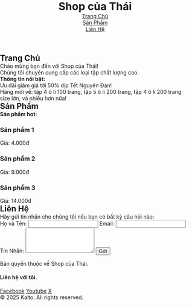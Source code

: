 <!-- HTML -->
<html lang="en"> 
 <head> 
  <meta charset="UTF-8"> 
  <meta name="viewport" content="width=device-width, initial-scale=1.0"> 
  <meta name="description" content="Kaito coder."> 
  <meta name="author" content="Kaito Kid"> 
  <meta name="keywords" content="Kaito, kaito, kaito kid, kid, Kid, coder, code, html, lajajp trình"> 
  <title>Coder</title>  
  <link rel="icon" href="favicon.ico" type="image/x-icon"> 
  <script src="script.js" defer></script> 
  <link href="https://fonts.googleapis.com/css2?family=Roboto:wght@400;700&amp;display=swap" rel="stylesheet"> 
  <link rel="stylesheet" href="https://cdn.jsdelivr.net/npm/bootstrap@5.3.0/dist/css/bootstrap.min.css"> 
  <meta property="og:title" content="Tiêu đề khi chia sẻ"> 
  <meta property="og:description" content="Miêu tả khi chia sẻ"> 
  <meta property="og:image" content="link-to-image.jpg"> 
  <meta property="og:url" content="https://example.com"> 
  <meta name="robots" content="index, follow"> 
  <title>Shop của Thái</title> 
  <style>
    /* Css */
body, h1, h2, p, ul, li {
    margin: 0;
    padding: 0;
    box-sizing: border-box;
}

body {
    font-family: Arial, sans-serif;
    line-height: 1.6;
    color: inherit;
    border: inherit;
}

header {
    background: #007bff;
    color: white;
    padding: 1rem 0;
    text-align: center;
}

header h1 {
    margin-bottom: 0.5rem;
}

nav ul {
    list-style: none;
    display: flex;
    justify-content: center;
    padding: 0;
}

nav ul li {
    display: inline-block; /* Giữ dạng nút */
    border: 2px solid blue;
    margin: 5px;
    padding: 10px 20px;
    border-radius: 25px;
    background-color: white;
    transition: transform 0.3s ease-in-out, background-color 0.3s ease;
}

nav ul li a {
    display: block; /* Giúp toàn bộ nút có thể bấm được */
    color: blue;
    text-decoration: none;
    font-weight: bold;
    padding: 10px 20px; /* Giúp dễ bấm hơn */
}

nav ul li:hover {
    transform: scale(1.2);
    background-color: lightblue;
}

.section {
    padding: 2rem;
    min-height: 100vh;
    text-align: center;
    border-bottom: 1px solid #ddd;
}

#home {
    background: #f4f4f4;
    border: 1px solid blue;
    
}



#products {
    background: #fff3cd;
    border: px solid blue;
}

#contact {
    background: #d1e7dd;
    border: 1px solid blue;
}

.product-list {
    display: flex;
    justify-content: center;
    gap: 1rem;
    margin-top: 1rem;
}

.product {
    border: 1px double #ddd;
    padding: 1rem;
    text-align: center;
    border-radius: 5px;
    width: 200px;
    background: #fff;
}



.product img {
    max-width: 100%;
    border-radius: 5px;
}

form {
    display: flex;
    flex-direction: column;
    align-items: center;
    gap: 1rem;
}

form input, form textarea {
    width: 300px;
    padding: 0.5rem;
    border: 1px solid #ddd;
    border-radius: 3px;
}

form button {
    background: #007bff;
    color: white;
    border: none;
    padding: 0.5rem 1rem;
    cursor: pointer;
    border-radius: 3px;
}

form button:hover {
    background: #0056b3;
}

.btn-facebook {
  display: inline-block;
  padding: 10px 20px;
  color: white;
  background-color: #007bff;
  text-decoration: none;
  border-radius: 5px;
  border: none;
  font-size: 16px;
  cursor: pointer;
  text-align: center;
}

.btn-facebook:hover {
  background-color: #306b3;
}

.ytb {
  display: inline-block;
  padding: 10px 20px;
  color: white;
  background-color: #007bff;
  text-decoration: none;
  border-radius: 5px;
  border: none;
  font-size: 16px;
  cursor: pointer;
  text-align: center;
}

.ytb:hover {
  background-color: #306b3;
}

.x {
  display: inline-block;
  padding: 10px 20px;
  color: white;
  background-color: #007bff;
  text-decoration: none;
  border-radius: 5px;
  border: none;
  font-size: 16px;
  cursor: pointer;
  text-align: center;
}

.x:hover {
  background-color: #306b3;
}

nav ul {
    list-style: none;
    display: flex;
    justify-content: center;
    padding: 0;
}

nav ul li {
    border: 2px solid blue; /* Viền xanh */
    margin: 5px;
    padding: 10px 20px; /* Tăng kích thước cho dễ bấm */
    border-radius: 25px; /* Bo tròn */
    background-color: white; /* Nền trắng */
    transition: transform 0.3s ease-in-out, background-color 0.3s ease; /* Hiệu ứng mượt */
}

nav ul li a {
    color: blue;
    text-decoration: none;
    font-weight: bold;
}

nav ul li:hover {
    transform: scale(1.2); /* Phóng to */
    background-color: lightblue; /* Đổi màu khi hover */
}/* Css */
body, h1, h2, p, ul, li {
    margin: 0;
    padding: 0;
    box-sizing: border-box;
}

body {
    font-family: Arial, sans-serif;
    line-height: 1.6;
    color: inherit;
    border: inherit;
}

header {
    background: #007bff;
    color: white;
    padding: 1rem 0;
    text-align: center;
}

header h1 {
    margin-bottom: 0.5rem;
}

nav ul {
    list-style: none;
    display: flex;
    justify-content: center;
    padding: 0;
}

nav ul li {
    display: inline-block; /* Giữ dạng nút */
    border: 2px solid blue;
    margin: 5px;
    padding: 10px 20px;
    border-radius: 25px;
    background-color: white;
    transition: transform 0.3s ease-in-out, background-color 0.3s ease;
}

nav ul li a {
    display: block; /* Giúp toàn bộ nút có thể bấm được */
    color: blue;
    text-decoration: none;
    font-weight: bold;
    padding: 10px 20px; /* Giúp dễ bấm hơn */
}

nav ul li:hover {
    transform: scale(1.2);
    background-color: lightblue;
}

.section {
    padding: 2rem;
    min-height: 100vh;
    text-align: center;
    border-bottom: 1px solid #ddd;
}

#home {
    background: #f4f4f4;
    border: 1px solid blue;
    
}



#products {
    background: #fff3cd;
    border: px solid blue;
}

#contact {
    background: #d1e7dd;
    border: 1px solid blue;
}

.product-list {
    display: flex;
    justify-content: center;
    gap: 1rem;
    margin-top: 1rem;
}

.product {
    border: 1px double #ddd;
    padding: 1rem;
    text-align: center;
    border-radius: 5px;
    width: 200px;
    background: #fff;
}



.product img {
    max-width: 100%;
    border-radius: 5px;
}

form {
    display: flex;
    flex-direction: column;
    align-items: center;
    gap: 1rem;
}

form input, form textarea {
    width: 300px;
    padding: 0.5rem;
    border: 1px solid #ddd;
    border-radius: 3px;
}

form button {
    background: #007bff;
    color: white;
    border: none;
    padding: 0.5rem 1rem;
    cursor: pointer;
    border-radius: 3px;
}

form button:hover {
    background: #0056b3;
}

.btn-facebook {
  display: inline-block;
  padding: 10px 20px;
  color: white;
  background-color: #007bff;
  text-decoration: none;
  border-radius: 5px;
  border: none;
  font-size: 16px;
  cursor: pointer;
  text-align: center;
}

.btn-facebook:hover {
  background-color: #306b3;
}

.ytb {
  display: inline-block;
  padding: 10px 20px;
  color: white;
  background-color: #007bff;
  text-decoration: none;
  border-radius: 5px;
  border: none;
  font-size: 16px;
  cursor: pointer;
  text-align: center;
}

.ytb:hover {
  background-color: #306b3;
}

.x {
  display: inline-block;
  padding: 10px 20px;
  color: white;
  background-color: #007bff;
  text-decoration: none;
  border-radius: 5px;
  border: none;
  font-size: 16px;
  cursor: pointer;
  text-align: center;
}

.x:hover {
  background-color: #306b3;
}

nav ul {
    list-style: none;
    display: flex;
    justify-content: center;
    padding: 0;
}

nav ul li {
    border: 2px solid blue; /* Viền xanh */
    margin: 5px;
    padding: 10px 20px; /* Tăng kích thước cho dễ bấm */
    border-radius: 25px; /* Bo tròn */
    background-color: white; /* Nền trắng */
    transition: transform 0.3s ease-in-out, background-color 0.3s ease; /* Hiệu ứng mượt */
}

nav ul li a {
    color: blue;
    text-decoration: none;
    font-weight: bold;
}

nav ul li:hover {
    transform: scale(1.2); /* Phóng to */
    background-color: lightblue; /* Đổi màu khi hover */
}
  </style>
 </head> 
 <body> 
  <header> 
   <h1>Shop của Thái</h1> 
   <nav> 
    <ul> 
     <li><a href="#home">Trang Chủ</a></li> 
     <li><a href="#products">Sản Phẩm</a></li> 
     <li><a href="#contact">Liên Hệ</a></li> 
    </ul> 
   </nav> 
  </header> 
  <main> 
   <section id="home" class="section"> 
    <h2>Trang Chủ</h2> 
    <p>Chào mừng bạn đến với Shop của Thái!</p> 
    <p>Chúng tôi chuyên cung cấp các loại tập chất lượng cao.</p> 
    <p><strong>Thông tin nổi bật:</strong></p> 
    <ul> 
     <li>Ưu đãi giảm giá tới 50% dịp Tết Nguyên Đán!</li> 
     <li>Hàng mới về: tập 4 ô li 100 trang, tập 5 ô li 200 trang, tập 4 ô li 200 trang size lớn, và nhiều hơn nữa!</li> 
    </ul> 
   </section> 
   <section id="products" class="section"> 
    <h2>Sản Phẩm</h2> 
    <p><strong>Sản phẩm hot:</strong></p> 
    <div class="product-list"> 
     <div class="product"> 
      <h3>Sản phẩm 1</h3> 
      <p>Giá: 4.000đ</p> 
     </div> 
     <div class="product"> 
      <h3>Sản phẩm 2</h3> 
      <p>Giá: 9.000đ</p> 
     </div> 
     <div class="product"> 
      <h3>Sản phẩm 3</h3> 
      <p>Giá: 14.000đ</p> 
     </div> 
    </div> 
   </section> 
   <section id="contact" class="section"> 
    <h2>Liên Hệ</h2> 
    <p>Hãy gửi tin nhắn cho chúng tôi nếu bạn có bất kỳ câu hỏi nào:</p> 
    <form> <label for="name">Họ và Tên:</label> 
     <input type="text" id="name" name="name" required> <label for="email">Email:</label> 
     <input type="email" id="email" name="email" required> <label for="message">Tin Nhắn:</label> <textarea id="message" name="message" rows="4"></textarea> <button type="submit">Gửi</button> 
    </form> 
    <p>Bản quyền thuộc về Shop của Thái.</p> 
   </section> 
  </main> 
  <footer> 
   <h4> Liên hệ với tôi. </h4> 
   <ul> 
    <li> <a href="https://www.facebook.com/kaito.muzic?mibextid=kFxxJD" class="btn btn-facebook">Facebook</a> <a href="https://youtube.com/@kaitomuzic?si=skW6adljxY7RM897" class="ytb">Youtube</a> <a href="https://x.com/KaitoMuzic1412?t=2j_SkpdUbXl68vCX62bSTQ&amp;s=09" class="x">X</a> </li> 
   </ul> 
   <p>© 2025 Kaito. All rights reserved.</p> 
  </footer> 
 </body>
</html>
